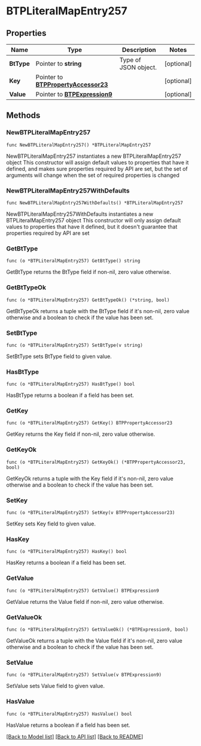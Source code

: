 # BTPLiteralMapEntry257

## Properties

Name | Type | Description | Notes
------------ | ------------- | ------------- | -------------
**BtType** | Pointer to **string** | Type of JSON object. | [optional] 
**Key** | Pointer to [**BTPPropertyAccessor23**](BTPPropertyAccessor23.md) |  | [optional] 
**Value** | Pointer to [**BTPExpression9**](BTPExpression9.md) |  | [optional] 

## Methods

### NewBTPLiteralMapEntry257

`func NewBTPLiteralMapEntry257() *BTPLiteralMapEntry257`

NewBTPLiteralMapEntry257 instantiates a new BTPLiteralMapEntry257 object
This constructor will assign default values to properties that have it defined,
and makes sure properties required by API are set, but the set of arguments
will change when the set of required properties is changed

### NewBTPLiteralMapEntry257WithDefaults

`func NewBTPLiteralMapEntry257WithDefaults() *BTPLiteralMapEntry257`

NewBTPLiteralMapEntry257WithDefaults instantiates a new BTPLiteralMapEntry257 object
This constructor will only assign default values to properties that have it defined,
but it doesn't guarantee that properties required by API are set

### GetBtType

`func (o *BTPLiteralMapEntry257) GetBtType() string`

GetBtType returns the BtType field if non-nil, zero value otherwise.

### GetBtTypeOk

`func (o *BTPLiteralMapEntry257) GetBtTypeOk() (*string, bool)`

GetBtTypeOk returns a tuple with the BtType field if it's non-nil, zero value otherwise
and a boolean to check if the value has been set.

### SetBtType

`func (o *BTPLiteralMapEntry257) SetBtType(v string)`

SetBtType sets BtType field to given value.

### HasBtType

`func (o *BTPLiteralMapEntry257) HasBtType() bool`

HasBtType returns a boolean if a field has been set.

### GetKey

`func (o *BTPLiteralMapEntry257) GetKey() BTPPropertyAccessor23`

GetKey returns the Key field if non-nil, zero value otherwise.

### GetKeyOk

`func (o *BTPLiteralMapEntry257) GetKeyOk() (*BTPPropertyAccessor23, bool)`

GetKeyOk returns a tuple with the Key field if it's non-nil, zero value otherwise
and a boolean to check if the value has been set.

### SetKey

`func (o *BTPLiteralMapEntry257) SetKey(v BTPPropertyAccessor23)`

SetKey sets Key field to given value.

### HasKey

`func (o *BTPLiteralMapEntry257) HasKey() bool`

HasKey returns a boolean if a field has been set.

### GetValue

`func (o *BTPLiteralMapEntry257) GetValue() BTPExpression9`

GetValue returns the Value field if non-nil, zero value otherwise.

### GetValueOk

`func (o *BTPLiteralMapEntry257) GetValueOk() (*BTPExpression9, bool)`

GetValueOk returns a tuple with the Value field if it's non-nil, zero value otherwise
and a boolean to check if the value has been set.

### SetValue

`func (o *BTPLiteralMapEntry257) SetValue(v BTPExpression9)`

SetValue sets Value field to given value.

### HasValue

`func (o *BTPLiteralMapEntry257) HasValue() bool`

HasValue returns a boolean if a field has been set.


[[Back to Model list]](../README.md#documentation-for-models) [[Back to API list]](../README.md#documentation-for-api-endpoints) [[Back to README]](../README.md)


